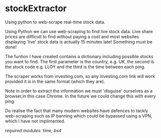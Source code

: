 # stockExtractor
Using python to web-scrape real-time stock data.

Using Python we can use web-scraping to find live stock data. Live share prices are difficult to find without paying a cost and most websites displaying 'live' stock data is actually 15 minutes late! Something must be done!

The funtion I have created contains a dictionary including possible stocks you want to find. The first parameter is the country, e.g. UK, the second is the stock code e.g. LLOY and the third is the time between each ping.  

The scraper works from investing.com, so any investing.com link will work provided it is in the same format (which they are). 

Note in order to extract the information we must 'disguise' ourselves as a browser,in this case Chrome. In the future we could change this with every ping. 

Do realise the fact that many modern websites have defences to tackly web-scraping such as IP banning which could be bypassed using a VPN, which I have not implimented. 

*required modules: time, bs4*
